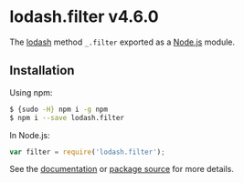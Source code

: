 # lodash.filter v4.6.0

The [lodash](https://lodash.com/) method `_.filter` exported as a [Node.js](https://nodejs.org/) module.

## Installation

Using npm:
```bash
$ {sudo -H} npm i -g npm
$ npm i --save lodash.filter
```

In Node.js:
```js
var filter = require('lodash.filter');
```

See the [documentation](https://lodash.com/docs#filter) or [package source](https://github.com/lodash/lodash/raw/branch/branch/4.6.0-npm-packages/lodash.filter) for more details.
